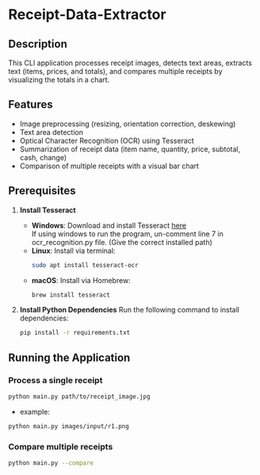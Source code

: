 # Receipt-Data-Extractor

## Description
This CLI application processes receipt images, detects text areas, extracts text (items, prices, and totals), and compares multiple receipts by visualizing the totals in a chart.

## Features
- Image preprocessing (resizing, orientation correction, deskewing)
- Text area detection
- Optical Character Recognition (OCR) using Tesseract
- Summarization of receipt data (item name, quantity, price, subtotal, cash, change)
- Comparison of multiple receipts with a visual bar chart

## Prerequisites

1. **Install Tesseract**
   - **Windows**: Download and install Tesseract [here](https://github.com/tesseract-ocr/tesseract/wiki)
   <br>If using windows to run the program, un-comment line 7 in ocr_recognition.py file. (Give the correct installed path)
   - **Linux**: Install via terminal:
     ```bash
     sudo apt install tesseract-ocr
     ```
   - **macOS**: Install via Homebrew:
     ```bash
     brew install tesseract
     ```

2. **Install Python Dependencies**
   Run the following command to install dependencies:
   ```bash
   pip install -r requirements.txt

## Running the Application

### Process a single receipt
```bash
python main.py path/to/receipt_image.jpg
```
- example:
```bash
python main.py images/input/r1.png
```

### Compare multiple receipts
```bash
python main.py --compare
```
